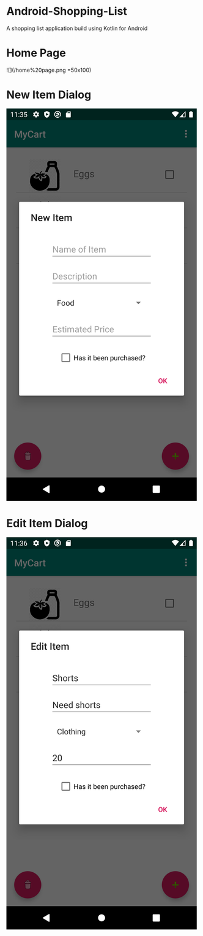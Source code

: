 # Android-Shopping-List
A shopping list application build using Kotlin for Android

# Home Page
![](/home%20page.png =50x100)

# New Item Dialog
![](/new%20dialog.png)

# Edit Item Dialog
![](/edit%20dialog.png)
